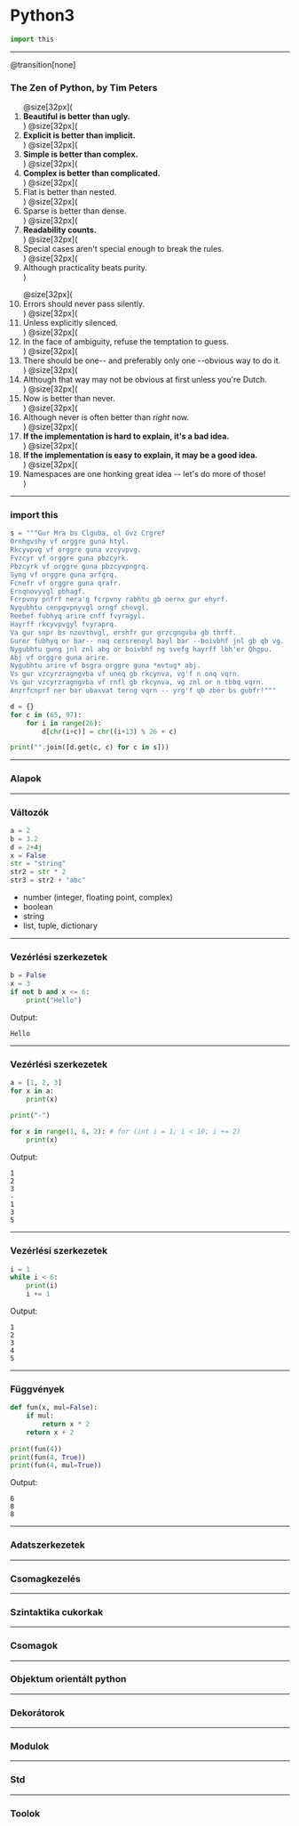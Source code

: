 # Python3  

```python
import this
```

---
@transition[none]

### The Zen of Python, by Tim Peters

<div class="half left">
	<ol>
		@size[32px](<li><b>Beautiful is better than ugly.</b></li>)
		@size[32px](<li><b>Explicit is better than implicit.</b></li>)
		@size[32px](<li><b>Simple is better than complex.</b></li>)
		@size[32px](<li><b>Complex is better than complicated.</b></li>)
		@size[32px](<li>Flat is better than nested.</li>)
		@size[32px](<li>Sparse is better than dense.</li>)
		@size[32px](<li><b>Readability counts.</b></li>)
		@size[32px](<li>Special cases aren't special enough to break the rules.</li>)
		@size[32px](<li>Although practicality beats purity.</li>)
	</ol>
</div>

<div class="half right">
	<ol start="10">
		@size[32px](<li>Errors should never pass silently.</li>)
		@size[32px](<li>Unless explicitly silenced.</li>)
		@size[32px](<li>In the face of ambiguity, refuse the temptation to guess.</li>)
		@size[32px](<li>There should be one-- and preferably only one --obvious way to do it.</li>)
		@size[32px](<li>Although that way may not be obvious at first unless you're Dutch.</li>)
		@size[32px](<li>Now is better than never.</li>)
		@size[32px](<li>Although never is often better than <i>right</i> now.</li>)
		@size[32px](<li><b>If the implementation is hard to explain, it's a bad idea.</b></li>)
		@size[32px](<li><b>If the implementation is easy to explain, it may be a good idea.</b></li>)
		@size[32px](<li>Namespaces are one honking great idea -- let's do more of those!</li>)
	</ol>
</div>

---

### import this

```python
s = """Gur Mra bs Clguba, ol Gvz Crgref
Ornhgvshy vf orggre guna htyl.
Rkcyvpvg vf orggre guna vzcyvpvg.
Fvzcyr vf orggre guna pbzcyrk.
Pbzcyrk vf orggre guna pbzcyvpngrq.
Syng vf orggre guna arfgrq.
Fcnefr vf orggre guna qrafr.
Ernqnovyvgl pbhagf.
Fcrpvny pnfrf nera'g fcrpvny rabhtu gb oernx gur ehyrf.
Nygubhtu cenpgvpnyvgl orngf chevgl.
Reebef fubhyq arire cnff fvyragyl.
Hayrff rkcyvpvgyl fvyraprq.
Va gur snpr bs nzovthvgl, ershfr gur grzcgngvba gb thrff.
Gurer fubhyq or bar-- naq cersrenoyl bayl bar --boivbhf jnl gb qb vg.
Nygubhtu gung jnl znl abg or boivbhf ng svefg hayrff lbh'er Qhgpu.
Abj vf orggre guna arire.
Nygubhtu arire vf bsgra orggre guna *evtug* abj.
Vs gur vzcyrzragngvba vf uneq gb rkcynva, vg'f n onq vqrn.
Vs gur vzcyrzragngvba vf rnfl gb rkcynva, vg znl or n tbbq vqrn.
Anzrfcnprf ner bar ubaxvat terng vqrn -- yrg'f qb zber bs gubfr!"""

d = {}
for c in (65, 97):
    for i in range(26):
        d[chr(i+c)] = chr((i+13) % 26 + c)

print("".join([d.get(c, c) for c in s]))
```

---

### Alapok

---

### Változók

```python
a = 2
b = 3.2
d = 2+4j
x = False
str = "string"
str2 = str * 2
str3 = str2 + "abc"
```

- number (integer, floating point, complex)
- boolean
- string
- list, tuple, dictionary

---

### Vezérlési szerkezetek

```python
b = False
x = 3
if not b and x <= 6:
	print("Hello")
```

Output:
```
Hello
```

---

### Vezérlési szerkezetek

```python
a = [1, 2, 3]
for x in a:
	print(x)

print("-")
	
for x in range(1, 6, 2): # for (int i = 1; i < 10; i += 2)
	print(x)
```

Output:
```
1
2
3
-
1
3
5
```

---

### Vezérlési szerkezetek

```python
i = 1
while i < 6:
	print(i)
	i += 1
```

Output:
```
1
2
3
4
5
```

---

### Függvények

```python
def fun(x, mul=False):
	if mul:
		return x * 2
	return x + 2
	
print(fun(4))
print(fun(4, True))
print(fun(4, mul=True))
```

Output:
```
6
8
8
```

---

### Adatszerkezetek

---

### Csomagkezelés

---

### Szintaktika cukorkak

---

### Csomagok

---

### Objektum orientált python

---

### Dekorátorok

---

### Modulok

---

### Std

---

### Toolok

